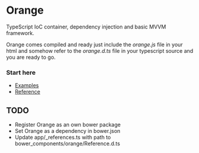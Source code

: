 # Orange
TypeScript IoC container, dependency injection and basic MVVM framework.  

Orange comes compiled and ready just include the *orange.js* file in your html 
and somehow refer to the *orange.d.ts* file in your typescript source and you are 
ready to go. 

### Start here 

* [Examples](Examples/examples.md)
* [Reference](http://infviz.github.io/Orange/Reference/dist/index.html)  

## TODO

* Register Orange as an own bower package
* Set Orange as a dependency in bower.json
* Update app/_references.ts with path to bower_components/orange/Reference.d.ts